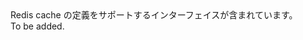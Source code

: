 <Namespace Name="Microsoft.Azure.Management.Redis.Fluent.RedisCache.Definition">
  <Docs>
    <summary>Redis cache の定義をサポートするインターフェイスが含まれています。</summary> 
    <remarks>To be added.</remarks>
  </Docs>
</Namespace>
